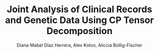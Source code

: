 ---
paperId: 10
author: Diana Mabel Diaz Herrera, Alex Kotov, Aliccia Bollig-Fischer
publicationauthor: Diaz Herrera, D. M. et al.
title: Joint Analysis of Clinical Records and Genetic Data Using CP Tensor Decomposition
pdf: --
poster: --
alt: --
type: Poster
topic: Machine Learning Applications
link: --
conference: neurips
year: 2018
tags: neurips-2018
location: Montreal, Canada
---